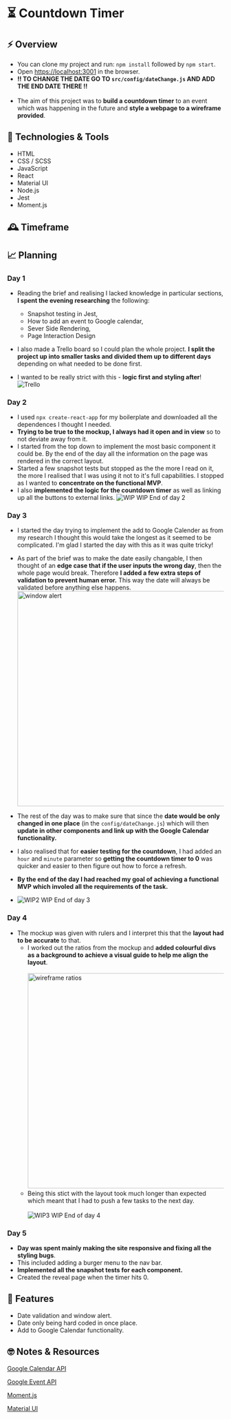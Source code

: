 # ⏳ Countdown Timer

## ⚡️ Overview

- You can clone my project and run: `npm install` followed by `npm start`.
- Open [https://localhost:3001](https://localhost:3001) in the browser.
- **‼️ TO CHANGE THE DATE GO TO `src/config/dateChange.js` AND ADD THE END DATE THERE ‼️**
  <br />
  <br />
- The aim of this project was to **build a countdown timer** to an event which was happening in the future and **style a webpage to a wireframe provided**.

## 💾 Technologies & Tools

- HTML
- CSS / SCSS
- JavaScript
- React
- Material UI
- Node.js
- Jest
- Moment.js

## 🕰 Timeframe

## 📈 Planning

### Day 1

- Reading the brief and realising I lacked knowledge in particular sections, **I spent the evening researching** the following:

  - Snapshot testing in Jest,
  - How to add an event to Google calendar,
  - Sever Side Rendering,
  - Page Interaction Design

- I also made a Trello board so I could plan the whole project. **I split the project up into smaller tasks and divided them up to different days** depending on what needed to be done first.
- I wanted to be really strict with this - **logic first and styling after**!
  ![Trello](https://i.ibb.co/vq0DwGK/seTrello.png)

### Day 2

- I used `npx create-react-app` for my boilerplate and downloaded all the dependences I thought I needed.
- **Trying to be true to the mockup, I always had it open and in view** so to not deviate away from it.
- I started from the top down to implement the most basic component it could be. By the end of the day all the information on the page was rendered in the correct layout.
- Started a few snapshot tests but stopped as the the more I read on it, the more I realised that I was using it not to it's full capabilities. I stopped as I wanted to **concentrate on the functional MVP**.
- I also **implemented the logic for the countdown timer** as well as linking up all the buttons to external links.
  ![WIP](https://i.ibb.co/Xz5th5H/WIP1.png)
  WIP End of day 2

### Day 3

- I started the day trying to implement the add to Google Calender as from my research I thought this would take the longest as it seemed to be complicated. I'm glad I started the day with this as it was quite tricky!
- As part of the brief was to make the date easily changable, I then thought of an **edge case that if the user inputs the wrong day**, then the whole page would break. Therefore **I added a few extra steps of validation to prevent human error.** This way the date will always be validated before anything else happens.
  <img src="https://i.ibb.co/936T2Y0/window-alert.png" alt="window alert" width=500px />

- The rest of the day was to make sure that since the **date would be only changed in one place** (in the `config/dateChange.js`) which will then **update in other components and link up with the Google Calendar functionality.**
- I also realised that for **easier testing for the countdown**, I had added an `hour` and `minute` parameter so **getting the countdown timer to 0** was quicker and easier to then figure out how to force a refresh.
- **By the end of the day I had reached my goal of achieving a functional MVP which involed all the requirements of the task.**
- ![WIP2](https://i.ibb.co/4KZwMqS/WIP2.png)
  WIP End of day 3

### Day 4

- The mockup was given with rulers and I interpret this that the **layout had to be accurate** to that.
  - I worked out the ratios from the mockup and **added colourful divs as a background to achieve a visual guide to help me align the layout**.
    <br />
    <br />
    <img src="https://i.ibb.co/4ZYc2Dg/ratio-wireframes.png" alt="wireframe ratios" height="500px" />
  - Being this stict with the layout took much longer than expected which meant that I had to push a few tasks to the next day.
    <br />
    <br />
    ![WIP3](https://i.ibb.co/WKf5pRp/WIP3.png)
    WIP End of day 4

### Day 5

- **Day was spent mainly making the site responsive and fixing all the styling bugs**.
- This included adding a burger menu to the nav bar.
- **Implemented all the snapshot tests for each component.**
- Created the reveal page when the timer hits 0.

## 🎈 Features

- Date validation and window alert.
- Date only being hard coded in once place.
- Add to Google Calendar functionality.

## 🤓 Notes & Resources

[Google Calendar API](https://developers.google.com/calendar)
<br />

[Google Event API](https://developers.google.com/calendar/v3/reference/events)
<br />

[Moment.js](https://momentjs.com/)
<br />

[Material UI](https://material-ui.com/)
